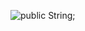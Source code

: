 ![public String;](https://user-images.githubusercontent.com/79877290/131429763-89f63650-ab89-4167-babf-e7da703daf23.gif)



